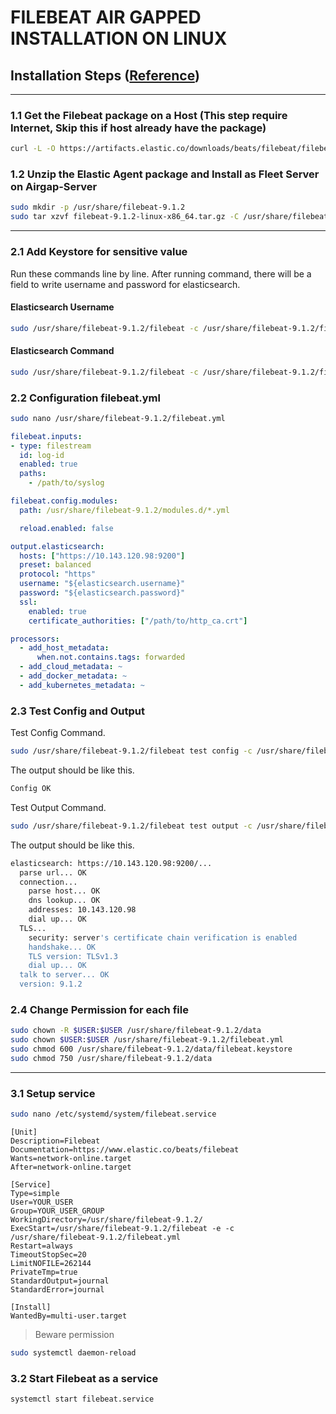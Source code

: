 # FILEBEAT AIR GAPPED INSTALLATION ON LINUX

## Installation Steps ([Reference](https://www.elastic.co/docs/reference/beats/filebeat/filebeat-installation-configuration))

---

### 1.1 Get the Filebeat package on a Host (This step require Internet, Skip this if host already have the package)

```bash
curl -L -O https://artifacts.elastic.co/downloads/beats/filebeat/filebeat-9.1.2-linux-x86_64.tar.gz
```

### 1.2 Unzip the Elastic Agent package and Install as Fleet Server on Airgap-Server
```bash
sudo mkdir -p /usr/share/filebeat-9.1.2
sudo tar xzvf filebeat-9.1.2-linux-x86_64.tar.gz -C /usr/share/filebeat-9.1.2 --strip-components=1
```

---

### 2.1 Add Keystore for sensitive value
Run these commands line by line. After running command, there will be a field to write username and password for elasticsearch. 

#### Elasticsearch Username
```bash
sudo /usr/share/filebeat-9.1.2/filebeat -c /usr/share/filebeat-9.1.2/filebeat.yml keystore add elasticsearch.username
```

#### Elasticsearch Command
```bash
sudo /usr/share/filebeat-9.1.2/filebeat -c /usr/share/filebeat-9.1.2/filebeat.yml keystore add elasticsearch.password
```

### 2.2 Configuration filebeat.yml

```bash
sudo nano /usr/share/filebeat-9.1.2/filebeat.yml
```

```yaml
filebeat.inputs:
- type: filestream
  id: log-id
  enabled: true
  paths:
    - /path/to/syslog

filebeat.config.modules:
  path: /usr/share/filebeat-9.1.2/modules.d/*.yml

  reload.enabled: false

output.elasticsearch:
  hosts: ["https://10.143.120.98:9200"]
  preset: balanced
  protocol: "https"
  username: "${elasticsearch.username}"
  password: "${elasticsearch.password}"
  ssl:
    enabled: true
    certificate_authorities: ["/path/to/http_ca.crt"]

processors:
  - add_host_metadata:
      when.not.contains.tags: forwarded
  - add_cloud_metadata: ~
  - add_docker_metadata: ~
  - add_kubernetes_metadata: ~
```

### 2.3 Test Config and Output
Test Config Command.
```bash
sudo /usr/share/filebeat-9.1.2/filebeat test config -c /usr/share/filebeat-9.1.2/filebeat.yml
```

The output should be like this.

```bash
Config OK
```

Test Output Command.
```bash
sudo /usr/share/filebeat-9.1.2/filebeat test output -c /usr/share/filebeat-9.1.2/filebeat.yml
```

The output should be like this.

```bash
elasticsearch: https://10.143.120.98:9200/...
  parse url... OK
  connection...
    parse host... OK
    dns lookup... OK
    addresses: 10.143.120.98
    dial up... OK
  TLS...
    security: server's certificate chain verification is enabled
    handshake... OK
    TLS version: TLSv1.3
    dial up... OK
  talk to server... OK
  version: 9.1.2
```

### 2.4 Change Permission for each file

```bash
sudo chown -R $USER:$USER /usr/share/filebeat-9.1.2/data
sudo chown $USER:$USER /usr/share/filebeat-9.1.2/filebeat.yml
sudo chmod 600 /usr/share/filebeat-9.1.2/data/filebeat.keystore
sudo chmod 750 /usr/share/filebeat-9.1.2/data
```

---

### 3.1 Setup service
```bash
sudo nano /etc/systemd/system/filebeat.service
```

```service
[Unit]
Description=Filebeat
Documentation=https://www.elastic.co/beats/filebeat
Wants=network-online.target
After=network-online.target

[Service]
Type=simple
User=YOUR_USER
Group=YOUR_USER_GROUP
WorkingDirectory=/usr/share/filebeat-9.1.2/
ExecStart=/usr/share/filebeat-9.1.2/filebeat -e -c /usr/share/filebeat-9.1.2/filebeat.yml
Restart=always
TimeoutStopSec=20
LimitNOFILE=262144
PrivateTmp=true
StandardOutput=journal
StandardError=journal

[Install]
WantedBy=multi-user.target
```
> Beware permission

```bash
sudo systemctl daemon-reload
```

### 3.2 Start Filebeat as a service
```bash
systemctl start filebeat.service
```
